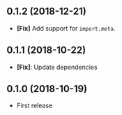 ## 0.1.2 (2018-12-21)

- **[Fix]** Add support for `import.meta`.

## 0.1.1 (2018-10-22)

- **[Fix]**: Update dependencies

## 0.1.0 (2018-10-19)

- First release
